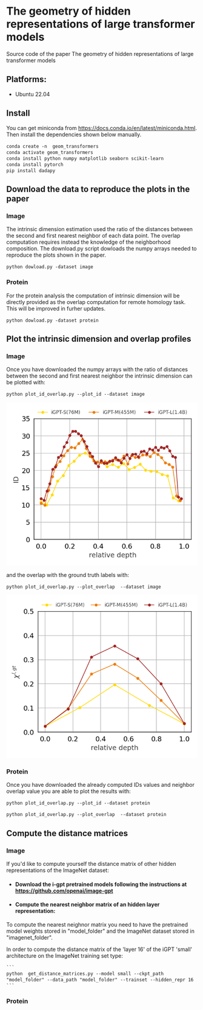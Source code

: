 # The geometry of hidden representations of large transformer models

Source code of the paper  The geometry of hidden representations of large transformer models


## Platforms:
- Ubuntu 22.04

## Install

You can get miniconda from https://docs.conda.io/en/latest/miniconda.html. Then install the dependencies shown below manually.

```
conda create -n  geom_transformers                            
conda activate geom_transformers
conda install python numpy matplotlib seaborn scikit-learn
conda install pytorch    
pip install dadapy     
```

## Download the data to reproduce the plots in the paper
### Image
The intrinsic dimension estimation used the ratio of the distances between the second and first nearest neighbor of each data point. The overlap computation requires instead the knowledge of the neighborhood composition. The download.py script dowloads the numpy arrays needed to reproduce the plots shown in the paper.

```
python dowload.py -dataset image
```

### Protein
For the protein analysis the computation of intrinsic dimension will be directly provided as the overlap computation for remote homology task. This will be improved in furher updates.

```
python dowload.py -dataset protein
```

## Plot the intrinsic dimension and overlap profiles
### Image
Once you have downloaded the numpy arrays with the ratio of distances between the second and first nearest neighbor the intrinsic dimension can be plotted with:

```
python plot_id_overlap.py --plot_id --dataset image
```
![Alt text](results/intrinsic_dimension_image.png)


and the overlap with the ground truth labels with:

```
python plot_id_overlap.py --plot_overlap  --dataset image
```
![Alt text](results/overlap_ground_truth_image.png)

### Protein
Once you have downloaded the already computed IDs values and neighbor overlap value you are able to plot the results with:

```
python plot_id_overlap.py --plot_id --dataset protein
```


```
python plot_id_overlap.py --plot_overlap  --dataset protein
```



## Compute the distance matrices 
### Image

If you'd like to compute yourself the distance matrix of other hidden representations of the ImageNet dataset:

   * #### Download the i-gpt pretrained models following the instructions at https://github.com/openai/image-gpt 


   * #### Compute the nearest neighbor matrix of an hidden layer representation:

   To compute the nearest neighnor matrix you need to have the pretrained model weights stored in "model_folder" and the ImageNet dataset stored in "imagenet_folder". 

   In order to compute the distance matrix of the 'layer 16' of the iGPT 'small' architecture on the ImageNet training set type:

    ```
    python  get_distance_matrices.py --model small --ckpt_path "model_folder" --data_path "model_folder" --trainset --hidden_repr 16
    ```

### Protein 








